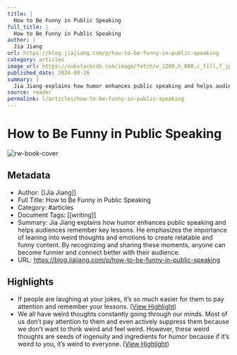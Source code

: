 ```yaml
---
title: |
  How to Be Funny in Public Speaking
full_title: |
  How to Be Funny in Public Speaking
author: |
  Jia Jiang
url: https://blog.jiajiang.com/p/how-to-be-funny-in-public-speaking
category: articles
image_url: https://substackcdn.com/image/fetch/w_1200,h_600,c_fill,f_jpg,q_auto:good,fl_progressive:steep,g_auto/https%3A%2F%2Fsubstack-post-media.s3.amazonaws.com%2Fpublic%2Fimages%2F459545a2-aa0d-4b03-82fe-325c3179d63a_1920x1080.png
published_date: 2024-09-26
summary: |
  Jia Jiang explains how humor enhances public speaking and helps audiences remember key lessons. He emphasizes the importance of leaning into weird thoughts and emotions to create relatable and funny content. By recognizing and sharing these moments, anyone can become funnier and connect better with their audience.
source: reader
permalink: l/articles/how-to-be-funny-in-public-speaking
---
```

# How to Be Funny in Public Speaking

![rw-book-cover](https://substackcdn.com/image/fetch/w_1200,h_600,c_fill,f_jpg,q_auto:good,fl_progressive:steep,g_auto/https%3A%2F%2Fsubstack-post-media.s3.amazonaws.com%2Fpublic%2Fimages%2F459545a2-aa0d-4b03-82fe-325c3179d63a_1920x1080.png)

## Metadata
- Author: [[Jia Jiang]]
- Full Title: How to Be Funny in Public Speaking
- Category: #articles
- Document Tags: [[writing]] 
- Summary: Jia Jiang explains how humor enhances public speaking and helps audiences remember key lessons. He emphasizes the importance of leaning into weird thoughts and emotions to create relatable and funny content. By recognizing and sharing these moments, anyone can become funnier and connect better with their audience.
- URL: https://blog.jiajiang.com/p/how-to-be-funny-in-public-speaking

## Highlights
- If people are laughing at your jokes, it’s so much easier for them to pay attention and remember your lessons. ([View Highlight](https://read.readwise.io/read/01jdg0c6052gstw0nvcjr8ve62))
- We all have weird thoughts constantly going through our minds. Most of us don’t pay attention to them and even actively suppress them because we don’t want to think weird and feel weird.
  However, these weird thoughts are seeds of ingenuity and ingredients for humor because if it’s weird to you, it’s weird to everyone. ([View Highlight](https://read.readwise.io/read/01jdg0hh8kn5fhw1g10k6wk3xy))


